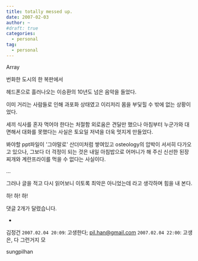 ```yaml
---
title: totally messed up.
date: 2007-02-03
author: ~
#draft: true
categories:
  - personal
tag:
  - personal
---
```




Array

번화한 도시의 한 복판에서

헤드폰으로 흘러나오는 이승환의 10년도 넘은 음악을 들었다.

이미 거리는 사람들로 인해 과포화 상태였고 이리저리 몸을 부딫힐 수 밖에 없는 상황이었다.

세끼 식사를 혼자 먹어야 한다는 처절함 외로움은 견딜만 했으나 아침부터 누군가와 대면해서 대화를 못했다는 사실은 토요일 저녁을 더욱 멋지게 만들었다.

봐야할 ppt파일이 '그야말로' 산더미처럼 쌓여있고 osteology의 압박이 서서히 다가오고 있으나, 그보다 더 걱정이 되는 것은 내일 아침밥으로 어머니가 해 주신 신선한 된장찌개와 계란프라이를 먹을 수 없다는 사실이다.

...

그러나 글을 적고 다시 읽어보니 이토록 최악은 아니었는데 라고 생각하며 힘을 내 본다.

하! 하! 하!



 댓글  2개가 달렸습니다.

- 
 김정건 `2007.02.04 20:09`: 
고생한다;
 pil.han@gmail.com `2007.02.04 22:00`: 
고생은, 다 그런거지 모








sungpilhan
         


